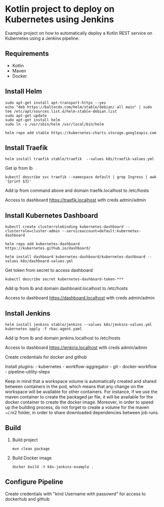 Kotlin project to deploy on Kubernetes using Jenkins
===
Example project on how to automatically deploy a Kotlin REST service on Kubernetes using a Jenkins pipeline. 

Requirements
---
- Kotlin
- Maven
- Docker

Install Helm
---

```curl https://helm.baltorepo.com/organization/signing.asc | sudo apt-key add -
sudo apt-get install apt-transport-https --yes
echo "deb https://baltocdn.com/helm/stable/debian/ all main" | sudo tee /etc/apt/sources.list.d/helm-stable-debian.list
sudo apt-get update
sudo apt-get install helm
sudo ln -s /usr/sbin/helm /usr/local/bin/helm

helm repo add stable https://kubernetes-charts.storage.googleapis.com
```

Install Traefik
---

```
helm install traefik stable/traefik  --values k8s/traefik-values.yml
```
Get ip from lb
```
kubectl describe svc traefik --namespace default | grep Ingress | awk '{print $3}'
```

Add ip from command above and domain traefik.localhost to /etc/hosts

Access to dashboard https://traefik.localhost with creds admin/admin

Install Kubernetes Dashboard
---

```
kubectl create clusterrolebinding kubernetes-dashboard --clusterrole=cluster-admin --serviceaccount=default:kubernetes-dashboard

helm repo add kubernetes-dashboard https://kubernetes.github.io/dashboard/

helm install dashboard kubernetes-dashboard/kubernetes-dashboard --values k8s/dashboard-values.yml
```

Get token from secret to access dashboard

```
kubectl describe secret kubernetes-dashboard-token-***
```
Add ip from lb and domain dashboard.localhost to /etc/hosts

Access to dashboard https://dashboard.localhost with creds admin/admin


Install Jenkins
---

```
helm install jenkins stable/jenkins --values k8s/jenkins-values.yml
kubernetes apply -f rbac-agent.yaml
```

Add ip from lb and domain jenkins.localhost to /etc/hosts

Access to dashboard https://jenkins.localhost with creds admin/admin

Create credentials for docker and github

Install plugins:
    - kubernetes
    - workflow-aggregator
    - git
    - docker-workflow
    - pipeline-utility-steps

Keep in mind that a workspace volume is automatically created and shared between containers in the pod, which means that any change on the workspace will be available for other containers. For instance, if we use the maven container to create the packaged jar file, it will be available for the docker container to create the docker image. Moreover, in order to speed up the building process, do not forget to create a volume for the maven ~/.m2 folder, in order to share downloaded dependencies between job runs.

Build
---
1. Build project
    ```
    mvn clean package
    ```
2. Build Docker image 
    ```
    docker build -t k8s-jenkins-example .
    ```
    
Configure Pipeline
---

Create credentials with "kind Username with passowrd" for access to dockerhub and github


